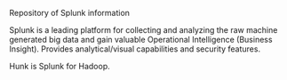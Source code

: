 Repository of Splunk information

Splunk is a leading platform for collecting and analyzing the raw machine generated big data and gain valuable Operational Intelligence (Business Insight). Provides analytical/visual capabilities and security features.

Hunk is Splunk for Hadoop.
